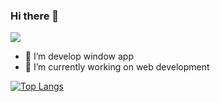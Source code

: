 ### Hi there 👋

![](https://komarev.com/ghpvc/?username=ZweMinOo&color=green)

- 🔭 I’m develop window app
- 🌱 I’m currently working on web development

[![Top Langs](https://github-readme-stats.vercel.app/api/top-langs/?username=ZweMinOo&langs_count=8)](https://github-readme-stats.vercel.app/api/top-langs/?username=MinSiThu&langs_count=8)

<!--
**ZweMinOo/ZweMinOo** is a ✨ _special_ ✨ repository because its `README.md` (this file) appears on your GitHub profile.

Here are some ideas to get you started:

- 🔭 I’m currently working on ...
- 🌱 I’m currently learning ...
- 👯 I’m looking to collaborate on ...
- 🤔 I’m looking for help with ...
- 💬 Ask me about ...
- 📫 How to reach me: ...
- 😄 Pronouns: ...
- ⚡ Fun fact: ...
-->
